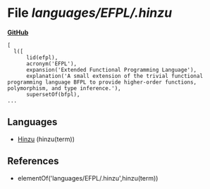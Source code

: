# File _languages/EFPL/.hinzu_
**[GitHub](https://github.com/softlang/yas/blob/master/languages/EFPL/.hinzu)**
```
[
  l([
      lid(efpl),
      acronym('EFPL'),
      expansion('Extended Functional Programming Language'),
      explanation('A small extension of the trivial functional programming language BFPL to provide higher-order functions, polymorphism, and type inference.'),
      supersetOf(bfpl),
...
```

## Languages
* [Hinzu](../languages/Hinzu.md) (hinzu(term))

## References
* elementOf('languages/EFPL/.hinzu',hinzu(term))
